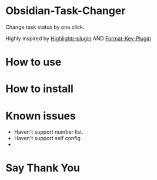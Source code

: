 # Obsidian-Task-Changer
Change task status by one click.

Highly inspired by [Highlightr-plugin](https://github.dev/chetachiezikeuzor/Highlightr-Plugin) AND [Format-Key-Plugin](https://github.dev/anstosa/format-hotkeys-obsidian)

# How to use




# How to install




# Known issues

- Haven't support number list.
- Haven't support self config
- 


# Say Thank You



